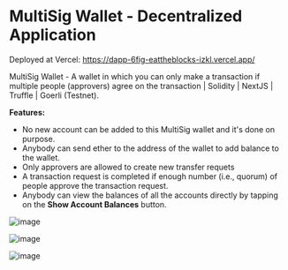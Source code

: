 # MultiSig Wallet - Decentralized Application

Deployed at Vercel: https://dapp-6fig-eattheblocks-izkl.vercel.app/

MultiSig Wallet - A wallet in which you can only make a transaction if multiple people (approvers) agree on the transaction | Solidity | NextJS | Truffle | Goerli (Testnet).

**Features:**
- No new account can be added to this MultiSig wallet and it's done on purpose.
- Anybody can send ether to the address of the wallet to add balance to the wallet.
- Only approvers are allowed to create new transfer requets
- A transaction request is completed if enough number (i.e., quorum) of people approve the transaction request.
- Anybody can view the balances of all the accounts directly by tapping on the **Show Account Balances** button.

![image](https://user-images.githubusercontent.com/31458531/196962941-8ba68d70-9bea-4ce8-a3d0-cc1ffa9d8178.png)

![image](https://user-images.githubusercontent.com/31458531/196784342-7ce57090-92fd-43c8-b038-592aeaa170c0.png)

![image](https://user-images.githubusercontent.com/31458531/196786580-b3f6a2af-176c-4527-bfd4-3ad1f9bf3a08.png)

